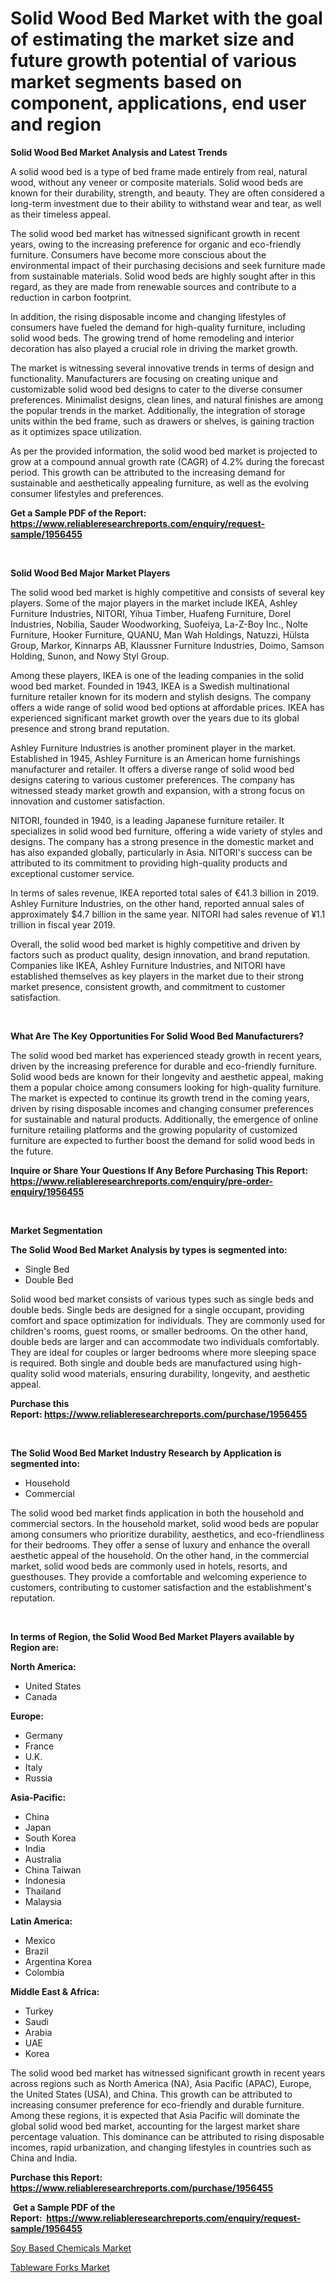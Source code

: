 <p><h1>Solid Wood Bed Market with the goal of estimating the market size and future growth potential of various market segments based on component, applications, end user and region</h1></p><p><strong>Solid Wood Bed Market Analysis and Latest Trends</strong></p>
<p><p>A solid wood bed is a type of bed frame made entirely from real, natural wood, without any veneer or composite materials. Solid wood beds are known for their durability, strength, and beauty. They are often considered a long-term investment due to their ability to withstand wear and tear, as well as their timeless appeal.</p><p>The solid wood bed market has witnessed significant growth in recent years, owing to the increasing preference for organic and eco-friendly furniture. Consumers have become more conscious about the environmental impact of their purchasing decisions and seek furniture made from sustainable materials. Solid wood beds are highly sought after in this regard, as they are made from renewable sources and contribute to a reduction in carbon footprint.</p><p>In addition, the rising disposable income and changing lifestyles of consumers have fueled the demand for high-quality furniture, including solid wood beds. The growing trend of home remodeling and interior decoration has also played a crucial role in driving the market growth.</p><p>The market is witnessing several innovative trends in terms of design and functionality. Manufacturers are focusing on creating unique and customizable solid wood bed designs to cater to the diverse consumer preferences. Minimalist designs, clean lines, and natural finishes are among the popular trends in the market. Additionally, the integration of storage units within the bed frame, such as drawers or shelves, is gaining traction as it optimizes space utilization.</p><p>As per the provided information, the solid wood bed market is projected to grow at a compound annual growth rate (CAGR) of 4.2% during the forecast period. This growth can be attributed to the increasing demand for sustainable and aesthetically appealing furniture, as well as the evolving consumer lifestyles and preferences.</p></p>
<p><strong>Get a Sample PDF of the Report:&nbsp; <a href="https://www.reliableresearchreports.com/enquiry/request-sample/1956455">https://www.reliableresearchreports.com/enquiry/request-sample/1956455</a></strong></p>
<p>&nbsp;</p>
<p><strong>Solid Wood Bed Major Market Players</strong></p>
<p><p>The solid wood bed market is highly competitive and consists of several key players. Some of the major players in the market include IKEA, Ashley Furniture Industries, NITORI, Yihua Timber, Huafeng Furniture, Dorel Industries, Nobilia, Sauder Woodworking, Suofeiya, La-Z-Boy Inc., Nolte Furniture, Hooker Furniture, QUANU, Man Wah Holdings, Natuzzi, Hülsta Group, Markor, Kinnarps AB, Klaussner Furniture Industries, Doimo, Samson Holding, Sunon, and Nowy Styl Group.</p><p>Among these players, IKEA is one of the leading companies in the solid wood bed market. Founded in 1943, IKEA is a Swedish multinational furniture retailer known for its modern and stylish designs. The company offers a wide range of solid wood bed options at affordable prices. IKEA has experienced significant market growth over the years due to its global presence and strong brand reputation.</p><p>Ashley Furniture Industries is another prominent player in the market. Established in 1945, Ashley Furniture is an American home furnishings manufacturer and retailer. It offers a diverse range of solid wood bed designs catering to various customer preferences. The company has witnessed steady market growth and expansion, with a strong focus on innovation and customer satisfaction.</p><p>NITORI, founded in 1940, is a leading Japanese furniture retailer. It specializes in solid wood bed furniture, offering a wide variety of styles and designs. The company has a strong presence in the domestic market and has also expanded globally, particularly in Asia. NITORI's success can be attributed to its commitment to providing high-quality products and exceptional customer service.</p><p>In terms of sales revenue, IKEA reported total sales of €41.3 billion in 2019. Ashley Furniture Industries, on the other hand, reported annual sales of approximately $4.7 billion in the same year. NITORI had sales revenue of ¥1.1 trillion in fiscal year 2019.</p><p>Overall, the solid wood bed market is highly competitive and driven by factors such as product quality, design innovation, and brand reputation. Companies like IKEA, Ashley Furniture Industries, and NITORI have established themselves as key players in the market due to their strong market presence, consistent growth, and commitment to customer satisfaction.</p></p>
<p>&nbsp;</p>
<p><strong>What Are The Key Opportunities For Solid Wood Bed Manufacturers?</strong></p>
<p><p>The solid wood bed market has experienced steady growth in recent years, driven by the increasing preference for durable and eco-friendly furniture. Solid wood beds are known for their longevity and aesthetic appeal, making them a popular choice among consumers looking for high-quality furniture. The market is expected to continue its growth trend in the coming years, driven by rising disposable incomes and changing consumer preferences for sustainable and natural products. Additionally, the emergence of online furniture retailing platforms and the growing popularity of customized furniture are expected to further boost the demand for solid wood beds in the future.</p></p>
<p><strong>Inquire or Share Your Questions If Any Before Purchasing This Report: <a href="https://www.reliableresearchreports.com/enquiry/pre-order-enquiry/1956455">https://www.reliableresearchreports.com/enquiry/pre-order-enquiry/1956455</a></strong></p>
<p>&nbsp;</p>
<p><strong>Market Segmentation</strong></p>
<p><strong>The Solid Wood Bed Market Analysis by types is segmented into:</strong></p>
<p><ul><li>Single Bed</li><li>Double Bed</li></ul></p>
<p><p>Solid wood bed market consists of various types such as single beds and double beds. Single beds are designed for a single occupant, providing comfort and space optimization for individuals. They are commonly used for children's rooms, guest rooms, or smaller bedrooms. On the other hand, double beds are larger and can accommodate two individuals comfortably. They are ideal for couples or larger bedrooms where more sleeping space is required. Both single and double beds are manufactured using high-quality solid wood materials, ensuring durability, longevity, and aesthetic appeal.</p></p>
<p><strong>Purchase this Report:&nbsp;<a href="https://www.reliableresearchreports.com/purchase/1956455">https://www.reliableresearchreports.com/purchase/1956455</a></strong></p>
<p>&nbsp;</p>
<p><strong>The Solid Wood Bed Market Industry Research by Application is segmented into:</strong></p>
<p><ul><li>Household</li><li>Commercial</li></ul></p>
<p><p>The solid wood bed market finds application in both the household and commercial sectors. In the household market, solid wood beds are popular among consumers who prioritize durability, aesthetics, and eco-friendliness for their bedrooms. They offer a sense of luxury and enhance the overall aesthetic appeal of the household. On the other hand, in the commercial market, solid wood beds are commonly used in hotels, resorts, and guesthouses. They provide a comfortable and welcoming experience to customers, contributing to customer satisfaction and the establishment's reputation.</p></p>
<p>&nbsp;</p>
<p><strong>In terms of Region, the Solid Wood Bed Market Players available by Region are:</strong></p>
<p>
    <p> <strong> North America: </strong>
        <ul>
            <li>United States</li>
            <li>Canada</li>
        </ul>
        </p> 
    <p> <strong> Europe: </strong>
        <ul>
            <li>Germany</li>
            <li>France</li>
            <li>U.K.</li>
            <li>Italy</li>
            <li>Russia</li>
        </ul>
        </p> 
    <p> <strong> Asia-Pacific: </strong>
        <ul>
            <li>China</li>
            <li>Japan</li>
            <li>South Korea</li>
            <li>India</li>
            <li>Australia</li>
            <li>China Taiwan</li>
            <li>Indonesia</li>
            <li>Thailand</li>
            <li>Malaysia</li>
        </ul>
        </p> 
    <p> <strong> Latin America: </strong>
        <ul>
            <li>Mexico</li>
            <li>Brazil</li>
            <li>Argentina Korea</li>
            <li>Colombia</li>
        </ul>
        </p> 
    <p> <strong> Middle East & Africa: </strong>
        <ul>
            <li>Turkey</li>
            <li>Saudi</li>
            <li>Arabia</li>
            <li>UAE</li>
            <li>Korea</li>
        </ul>
    </p>
    </p>
<p><p>The solid wood bed market has witnessed significant growth in recent years across regions such as North America (NA), Asia Pacific (APAC), Europe, the United States (USA), and China. This growth can be attributed to increasing consumer preference for eco-friendly and durable furniture. Among these regions, it is expected that Asia Pacific will dominate the global solid wood bed market, accounting for the largest market share percentage valuation. This dominance can be attributed to rising disposable incomes, rapid urbanization, and changing lifestyles in countries such as China and India.</p></p>
<p><strong>Purchase this Report: <a href="https://www.reliableresearchreports.com/purchase/1956455">https://www.reliableresearchreports.com/purchase/1956455</a></strong></p>
<p>&nbsp;<strong>Get a Sample PDF of the Report:&nbsp;&nbsp;<a href="https://www.reliableresearchreports.com/enquiry/request-sample/1956455">https://www.reliableresearchreports.com/enquiry/request-sample/1956455</a></strong></p>
<p><strong></strong></p>
<p><p><a href="https://www.linkedin.com/pulse/soy-based-chemicals-market-insights-players-forecast-till-2030-ictpc/">Soy Based Chemicals Market</a></p><p><a href="https://github.com/globismark/Market-Research-Report-List-1/blob/main/tableware-forks-market.md">Tableware Forks Market</a></p></p>